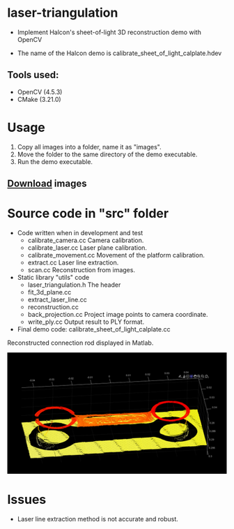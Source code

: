 # laser-triangulation
- Implement Halcon's sheet-of-light 3D reconstruction demo with OpenCV

- The name of the Halcon demo is calibrate_sheet_of_light_calplate.hdev

## Tools used:
- OpenCV (4.5.3)
- CMake (3.21.0)

# Usage
1. Copy all images into a folder, name it as "images".
2. Move the folder to the same directory of the demo executable.
3. Run the demo executable.

## [Download](https://drive.google.com/file/d/1AW4xb54XKZ9XV_aJdCeAZJG_-yoiyfAF/view?usp=sharing) images

# Source code in "src" folder

- Code written when in development and test
  - calibrate_camera.cc Camera calibration.
  - calibrate_laser.cc Laser plane calibration.
  - calibrate_movement.cc Movement of the platform calibration.
  - extract.cc Laser line extraction.
  - scan.cc Reconstruction from images.
- Static library "utils" code
  - laser_triangulation.h The header
  - fit_3d_plane.cc
  - extract_laser_line.cc
  - reconstruction.cc
  - back_projection.cc Project image points to camera coordinate.
  - write_ply.cc Output result to PLY format.
- Final demo code: calibrate_sheet_of_light_calplate.cc



Reconstructed connection rod displayed in Matlab.

![Reconstructed object display in Matlab](connection_rod_3d.png)

# Issues
- Laser line extraction method is not accurate and robust.
